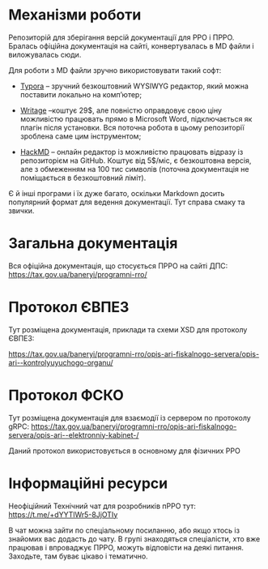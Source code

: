 # Механізми роботи

Репозиторій для зберігання версій документації для РРО і ПРРО. Бралась офіційна
документація на сайті, конвертувалась в MD файли і виложувалась сюди.

Для роботи з MD файли зручно використовувати такий софт:

-   [Typora](https://typora.io/) – зручний безкоштовний WYSIWYG редактор, який
    можна поставити локально на комп’ютер;

-   [Writage](https://www.writage.com/) –коштує 29\$, але повністю оправдовує
    свою ціну можливістю працювать прямо в Microsoft Word, підключається як
    плагін після установки. Вся поточна робота в цьому репозиторії зроблена саме
    цим інструментом;

-   [HackMD](https://hackmd.io/) – онлайн редактор із можливістю працювать
    відразу із репозиторієм на GitHub. Коштує від 5\$/міс, є безкоштовна версія,
    але з обмеженням на 100 тис символів (поточна документація не поміщається в
    безкоштовний ліміт).

Є й інші програми і їх дуже багато, оскільки Markdown досить популярний формат
для ведення документації. Тут справа смаку та звички.

# Загальна документація

Вся офіційна документація, що стосується ПРРО на сайті ДПС:
<https://tax.gov.ua/baneryi/programni-rro/>

# Протокол ЄВПЕЗ

Тут розміщена документація, приклади та схеми XSD для протоколу ЄВПЕЗ:

<https://tax.gov.ua/baneryi/programni-rro/opis-ari-fiskalnogo-servera/opis-ari--kontrolyuyuchogo-organu/>

# Протокол ФСКО

Тут розміщена документація для взаємодії із сервером по протоколу gRPC:
<https://tax.gov.ua/baneryi/programni-rro/opis-ari-fiskalnogo-servera/opis-ari--elektronniy-kabinet-/>

Даний протокол використовується в основному для фізичних РРО

# Інформаційні ресурси

Неофіційний Технічний чат для розробників пРРО тут:
<https://t.me/+dYYTlWr5-8JjOTIy>

В чат можна зайти по спеціальному посиланню, або якщо хтось із знайомих вас додасть до
чату. В групі знаходяться спеціалісти, хто вже працював і впроваджує ПРРО,
можуть відповісти на деякі питання. Заходьте, там буває цікаво і тематично.
